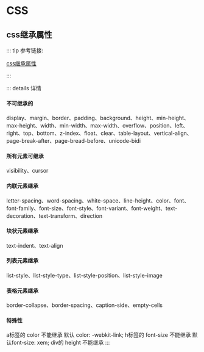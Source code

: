 # CSS

## css继承属性 

::: tip 参考链接:

[css继承属性](https://juejin.im/post/5afc3ae5f265da0b9a6a2682)

:::

::: details 详情
<br>

#### 不可继承的
display、margin、border、padding、background、height、min-height、max-height、width、min-width、max-width、overflow、position、left、right、top、bottom、z-index、float、clear、table-layout、vertical-align、page-break-after、page-bread-before、unicode-bidi
#### 所有元素可继承
visibility、cursor
#### 内联元素继承
letter-spacing、word-spacing、white-space、line-height、color、font、font-family、font-size、font-style、font-variant、font-weight、text-decoration、text-transform、direction
#### 块状元素继承
text-indent、text-align
#### 列表元素继承
list-style、list-style-type、list-style-position、list-style-image
#### 表格元素继承
border-collapse、border-spacing、caption-side、empty-cells
#### 特殊性
a标签的 color 不能继承 默认 color: -webkit-link;
h标签的 font-size 不能继承 默认font-size: xem;
div的 height 不能继承
:::

